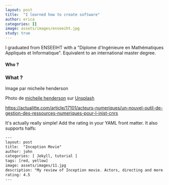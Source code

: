 ```yaml
---
layout: post
title:  "I learned how to create software"
author: erica
categories: []
image: assets/images/enseeiht.jpg
study: true
---
```


I graduated from ENSEEIHT with a "Diplome d'Ingénieure en Mathématiques Appliqués et Informatique". Equivalent to an international master degree.

#### Who ?

### What ?

Image par micheile henderson 

Photo de <a href="https://unsplash.com/@micheile?utm_source=unsplash&utm_medium=referral&utm_content=creditCopyText">micheile henderson</a> sur <a href="https://unsplash.com/fr/photos/PpZasS086os?utm_source=unsplash&utm_medium=referral&utm_content=creditCopyText">Unsplash</a>
  

https://actualitte.com/article/17101/acteurs-numeriques/un-nouvel-outil-de-gestion-des-ressources-numeriques-pour-l-inist-cnrs

It's actually really simple! Add the rating in your YAML front matter. It also supports halfs:

```html
---
layout: post
title:  "Inception Movie"
author: john
categories: [ Jekyll, tutorial ]
tags: [red, yellow]
image: assets/images/11.jpg
description: "My review of Inception movie. Actors, directing and more."
rating: 4.5
---
```
